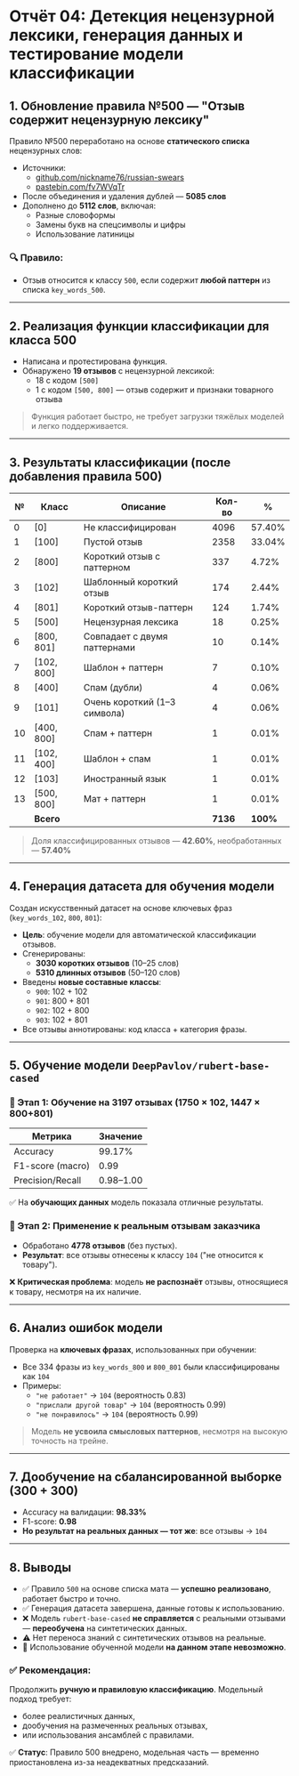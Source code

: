 # Отчёт 04: Детекция нецензурной лексики, генерация данных и тестирование модели классификации

## 1. Обновление правила №500 — "Отзыв содержит нецензурную лексику"

Правило №500 переработано на основе **статического списка** нецензурных слов:

- Источники:
  - [github.com/nickname76/russian-swears](https://github.com/nickname76/russian-swears)
  - [pastebin.com/fv7WVqTr](https://pastebin.com/fv7WVqTr)
- После объединения и удаления дублей — **5085 слов**
- Дополнено до **5112 слов**, включая:
  - Разные словоформы
  - Замены букв на спецсимволы и цифры
  - Использование латиницы

### 🔍 Правило:
- Отзыв относится к классу `500`, если содержит **любой паттерн** из списка `key_words_500`.

---

## 2. Реализация функции классификации для класса 500

- Написана и протестирована функция.
- Обнаружено **19 отзывов** с нецензурной лексикой:
  - 18 с кодом `[500]`
  - 1 с кодом `[500, 800]` — отзыв содержит и признаки товарного отзыва

> Функция работает быстро, не требует загрузки тяжёлых моделей и легко поддерживается.

---

## 3. Результаты классификации (после добавления правила 500)

| № | Класс             | Описание                     | Кол-во   | %        |
|---|-------------------|------------------------------|----------|----------|
| 0 | [0]               | Не классифицирован           | 4096     | 57.40%   |
| 1 | [100]             | Пустой отзыв                 | 2358     | 33.04%   |
| 2 | [800]             | Короткий отзыв с паттерном   | 337      | 4.72%    |
| 3 | [102]             | Шаблонный короткий отзыв     | 174      | 2.44%    |
| 4 | [801]             | Короткий отзыв-паттерн       | 124      | 1.74%    |
| 5 | [500]             | Нецензурная лексика          | 18       | 0.25%    |
| 6 | [800, 801]        | Совпадает с двумя паттернами | 10       | 0.14%    |
| 7 | [102, 800]        | Шаблон + паттерн             | 7        | 0.10%    |
| 8 | [400]             | Спам (дубли)                 | 4        | 0.06%    |
| 9 | [101]             | Очень короткий (1–3 символа) | 4        | 0.06%    |
|10 | [400, 800]        | Спам + паттерн               | 1        | 0.01%    |
|11 | [102, 400]        | Шаблон + спам                | 1        | 0.01%    |
|12 | [103]             | Иностранный язык             | 1        | 0.01%    |
|13 | [500, 800]        | Мат + паттерн                | 1        | 0.01%    |
|   | **Всего**         |                              | **7136** | **100%** |

> Доля классифицированных отзывов — **42.60%**, необработанных — **57.40%**

---

## 4. Генерация датасета для обучения модели

Создан искусственный датасет на основе ключевых фраз (`key_words_102`, `800`, `801`):

- **Цель**: обучение модели для автоматической классификации отзывов.
- Сгенерированы:
  - **3030 коротких отзывов** (10–25 слов)
  - **5310 длинных отзывов** (50–120 слов)
- Введены **новые составные классы**:
  - `900`: 102 + 102
  - `901`: 800 + 801
  - `902`: 102 + 800
  - `903`: 102 + 801
- Все отзывы аннотированы: код класса + категория фразы.

---

## 5. Обучение модели `DeepPavlov/rubert-base-cased`

### 🔹 Этап 1: Обучение на 3197 отзывах (1750 × 102, 1447 × 800+801)

| Метрика          | Значение  |
|------------------|-----------|
| Accuracy         | 99.17%    |
| F1-score (macro) | 0.99      |
| Precision/Recall | 0.98–1.00 |

✅ На **обучающих данных** модель показала отличные результаты.

### 🔹 Этап 2: Применение к реальным отзывам заказчика

- Обработано **4778 отзывов** (без пустых).
- **Результат**: все отзывы отнесены к классу `104` ("не относится к товару").

❌ **Критическая проблема**: модель **не распознаёт** отзывы, относящиеся к товару, несмотря на их наличие.

---

## 6. Анализ ошибок модели

Проверка на **ключевых фразах**, использованных при обучении:

- Все 334 фразы из `key_words_800` и `800_801` были классифицированы как `104`
- Примеры:
  - `"не работает"` → `104` (вероятность 0.83)
  - `"прислали другой товар"` → `104` (вероятность 0.99)
  - `"не понравилось"` → `104` (вероятность 0.99)

> Модель **не усвоила смысловых паттернов**, несмотря на высокую точность на трейне.

---

## 7. Дообучение на сбалансированной выборке (300 + 300)

- Accuracy на валидации: **98.33%**
- F1-score: **0.98**
- **Но результат на реальных данных — тот же**: все отзывы → `104`

---

## 8. Выводы

- ✅ Правило `500` на основе списка мата — **успешно реализовано**, работает быстро и точно.
- ✅ Генерация датасета завершена, данные готовы к использованию.
- ❌ Модель `rubert-base-cased` **не справляется** с реальными отзывами — **переобучена** на синтетических данных.
- ⚠️ Нет переноса знаний с синтетических отзывов на реальные.
- 🛑 Использование обученной модели **на данном этапе невозможно**.

### ✅ Рекомендация:
Продолжить **ручную и правиловую классификацию**. Модельный подход требует:
- более реалистичных данных,
- дообучения на размеченных реальных отзывах,
- или использования ансамблей с правилами.

✅ **Статус**: Правило 500 внедрено, модельная часть — временно приостановлена из-за неадекватных предсказаний.